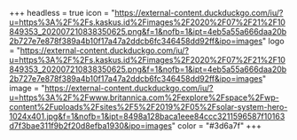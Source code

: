 +++
headless = true
icon = "https://external-content.duckduckgo.com/iu/?u=https%3A%2F%2Fs.kaskus.id%2Fimages%2F2020%2F07%2F21%2F10849353_202007210838350625.png&f=1&nofb=1&ipt=4eb5a55a666daa20b2b727e7e878f389a4b10f17a47a2ddcb6fc346458dd92ff&ipo=images"
logo = "https://external-content.duckduckgo.com/iu/?u=https%3A%2F%2Fs.kaskus.id%2Fimages%2F2020%2F07%2F21%2F10849353_202007210838350625.png&f=1&nofb=1&ipt=4eb5a55a666daa20b2b727e7e878f389a4b10f17a47a2ddcb6fc346458dd92ff&ipo=images"
image = "https://external-content.duckduckgo.com/iu/?u=https%3A%2F%2Fwww.britannica.com%2Fexplore%2Fspace%2Fwp-content%2Fuploads%2Fsites%2F5%2F2019%2F05%2Fsolar-system-hero-1024x401.jpg&f=1&nofb=1&ipt=8498a128baca1eee84ccc3211596587f10163d7f3bae311f9b2f20d8efba1930&ipo=images"
color = "#3d6a7f"
+++
